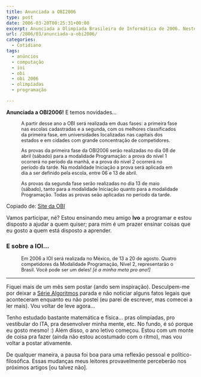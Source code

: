 ```yaml
---
title: Anunciada a OBI2006
type: post
date: 2006-03-20T00:25:31+00:00
excerpt: Anunciada a Olimpíada Brasileira de Informática de 2006. Neste ano, temos novidades...
url: /2006/03/anunciada-a-obi2006/
categories:
  - Cotidiano
tags:
  - anúncios
  - computação
  - ioi
  - obi
  - obi 2006
  - olimpíadas
  - programação

---
```

**Anunciada a OBI2006!** E temos novidades…

<div style="padding-left:40px; padding-right:40px; font-size:90%;">
  <p>
    A partir desse ano a OBI será realizada em duas fases: a primeira fase nas escolas cadastradas e a segunda, com os melhores classificados da primeira fase, em universidades localizadas nas capitais dos estados e em cidades com grande concentração de competidores.
  </p>

  <p>
    As provas da primeira fase da OBI2006 serão realizadas no dia 08 de abril (sábado) para a modalidade Programação: a prova do nível 1 ocorrerá no período da manhã, e a prova do nível 2 ocorrerá no período da tarde. Na modalidade Iniciação a prova será aplicada em dia a ser definido pela escola, entre 06 e 13 de abril.
  </p>

  <p>
    As provas da segunda fase serão realizadas no dia 13 de maio (sábado), tanto para a modalidade Iniciação quanto para a modalidade Programação. Todas as provas seão aplicadas no período da tarde.
  </p>
</div>

Copiado de: [Site da OBI][1]

Vamos participar, né? Estou ensinando meu amigo **Ivo** a programar e estou disposto a ajudar a quem quiser; para mim é um prazer ensinar coisas que eu gosto a quem está disposto a aprender.

### E sobre a IOI…

<div style="padding-left:40px; padding-right:40px; font-size:90%;">
  <p>
    Em 2006 a IOI será realizada no México, de 13 a 20 de agosto. Quatro competidores da Modalidade Programação, Nível 2, representarão o Brasil. Você pode ser um deles! <em>[é a minha meta pro ano!]</em>
  </p>
</div>

* * *

Fiquei mais de um mês sem postar (ando sem inspiração). Desculpem-me por deixar a [Série Algoritmos][2] parada e não noticiar alguns fatos legais que aconteceram enquanto eu não postei (eu parei de escrever, mas comecei a ler mais). Vou voltar de leve agora…

Tenho estudado bastante matemática e física… pras olimpíadas, pro vestibular do ITA, pra desenvolver minha mente, etc. No fundo, é só porque eu gosto mesmo! :) Além disso, o ano letivo começou. Estou com um monte de coisa pra fazer (ainda não estou acostumado com o ritmo), mas vou voltar a postar ativamente.

De qualquer maneira, a pausa foi boa para uma reflexão pessoal e político-filosófica. Essas mudanças meus leitores provavelmente perceberão nos próximos artigos [ou talvez não].

 [1]: http://olimpiada.ic.unicamp.br/
 [2]: /categories/algoritmos/

